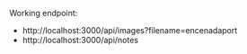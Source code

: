 Working endpoint: 
- http://localhost:3000/api/images?filename=encenadaport
- http://localhost:3000/api/notes